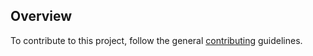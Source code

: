 
## Overview

To contribute to this project, follow the general [contributing](https://github.com/kyma-project/community/blob/main/docs/contributing/02-contributing.md) guidelines.